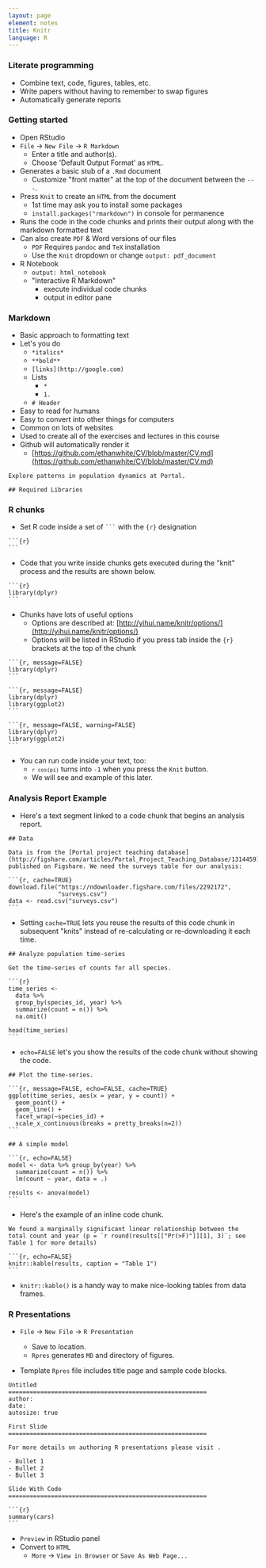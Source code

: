 ```yaml
---
layout: page
element: notes
title: Knitr
language: R
---
```


### Literate programming

* Combine text, code, figures, tables, etc.
* Write papers without having to remember to swap figures
* Automatically generate reports


### Getting started

* Open RStudio
* `File` -> `New File` -> `R Markdown`
    * Enter a title and author(s).
    * Choose 'Default Output Format' as `HTML`.
* Generates a basic stub of a `.Rmd` document
    * Customize "front matter" at the top of the document between the `---`. 
* Press `Knit` to create an `HTML` from the document
    * 1st time may ask you to install some packages
    * `install.packages("rmarkdown")` in console for permanence
* Runs the code in the code chunks and prints their output along with the
  markdown formatted text
* Can also create `PDF` & Word versions of our files
    * `PDF` Requires `pandoc` and `TeX` installation
    * Use the `Knit` dropdown or change `output: pdf_document`
* R Notebook
    * `output: html_notebook`
    * "Interactive R Markdown" 
        * execute individual code chunks
        * output in editor pane  

### Markdown

* Basic approach to formatting text
* Let's you do
    * `*italics*`
    * `**bold**`
    * `[links](http://google.com)`
    * Lists
        * `*`
        * `1.`
    * `# Header`
* Easy to read for humans
* Easy to convert into other things for computers
* Common on lots of websites
* Used to create all of the exercises and lectures in this course
* Github will automatically render it
    * [https://github.com/ethanwhite/CV/blob/master/CV.md](https://github.com/ethanwhite/CV/blob/master/CV.md)

<pre><code>Explore patterns in population dynamics at Portal.

## Required Libraries</code></pre>

### R chunks 

* Set R code inside a set of <code>```</code> with the `{r}` designation

<pre><code>```{r}
```</code></pre>

* Code that you write inside chunks gets executed during the "knit" process and 
the results are shown below.

<pre><code>```{r}
library(dplyr)
```</code></pre>

* Chunks have lots of useful options
  * Options are described at: [http://yihui.name/knitr/options/](http://yihui.name/knitr/options/)
  * Options will be listed in RStudio if you press tab inside
      the `{r}` brackets at the top of the chunk

<pre><code>```{r, message=FALSE}
library(dplyr)
```</code></pre>

<pre><code>```{r, message=FALSE}
library(dplyr)
library(ggplot2)
```</code></pre>

<pre><code>```{r, message=FALSE, warning=FALSE}
library(dplyr)
library(ggplot2)
```</code></pre>

* You can run code inside your text, too:
    * <code>`r cos(pi)`</code> turns into `-1` when you press the `Knit` button.
    * We will see and example of this later.

### Analysis Report Example

* Here's a text segment linked to a code chunk that begins an analysis report.

<pre><code>## Data

Data is from the [Portal project teaching database](http://figshare.com/articles/Portal_Project_Teaching_Database/1314459) 
published on Figshare. We need the surveys table for our analysis:

```{r, cache=TRUE}
download.file("https://ndownloader.figshare.com/files/2292172", 
              "surveys.csv")
data <- read.csv("surveys.csv")
```</code></pre>

* Setting `cache=TRUE` lets you reuse the results of this code chunk in
subsequent "knits" instead of re-calculating or re-downloading it each time.

<pre><code>## Analyze population time-series

Get the time-series of counts for all species.
          
```{r}
time_series <-
  data %>%
  group_by(species_id, year) %>%
  summarize(count = n()) %>%
  na.omit()

head(time_series)
```</code></pre>

* `echo=FALSE` let's you show the results of the code chunk without showing the code.

<pre><code>## Plot the time-series.

```{r, message=FALSE, echo=FALSE, cache=TRUE}
ggplot(time_series, aes(x = year, y = count)) +
  geom_point() +
  geom_line() +
  facet_wrap(~species_id) +
  scale_x_continuous(breaks = pretty_breaks(n=2))
```

## A simple model

```{r, echo=FALSE}
model <- data %>% group_by(year) %>% 
  summarize(count = n()) %>% 
  lm(count ~ year, data = .)

results <- anova(model)
```</code></pre>

* Here's the example of an inline code chunk.

<pre><code>We found a marginally significant linear relationship between the
total count and year (p = `r round(results[["Pr(>F)"]][1], 3)`; see
Table 1 for more details)

```{r, echo=FALSE}
knitr::kable(results, caption = "Table 1")
```</code></pre>

* `knitr::kable()` is a handy way to make nice-looking tables from data frames.

### R Presentations

* `File` -> `New File` -> `R Presentation`
    * Save to location.
    * `Rpres` generates `MD` and directory of figures.

* Template `Rpres` file includes title page and sample code blocks.

<pre><code>Untitled
========================================================
author: 
date: 
autosize: true

First Slide
========================================================

For more details on authoring R presentations please visit <https://support.rstudio.com/hc/en-us/articles/200486468>.

- Bullet 1
- Bullet 2
- Bullet 3

Slide With Code
========================================================

```{r}
summary(cars)
```</code></pre>

* `Preview` in RStudio panel
* Convert to `HTML`
    * `More` -> `View in Browser` or `Save As Web Page...`